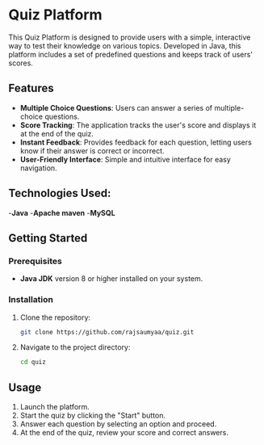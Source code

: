 # Quiz Platform

This Quiz Platform is designed to provide users with a simple, interactive way to test their knowledge on various topics. Developed in Java, this platform includes a set of predefined questions and keeps track of users' scores.

## Features

- **Multiple Choice Questions**: Users can answer a series of multiple-choice questions.
- **Score Tracking**: The application tracks the user's score and displays it at the end of the quiz.
- **Instant Feedback**: Provides feedback for each question, letting users know if their answer is correct or incorrect.
- **User-Friendly Interface**: Simple and intuitive interface for easy navigation.

## Technologies Used:
-**Java**
-**Apache maven**
-**MySQL**


## Getting Started

### Prerequisites

- **Java JDK** version 8 or higher installed on your system.

### Installation

1. Clone the repository:
   ```bash
   git clone https://github.com/rajsaumyaa/quiz.git
   ```
2. Navigate to the project directory:
   ```bash
   cd quiz
   ```


## Usage

1. Launch the platform.
2. Start the quiz by clicking the "Start" button.
3. Answer each question by selecting an option and proceed.
4. At the end of the quiz, review your score and correct answers.


